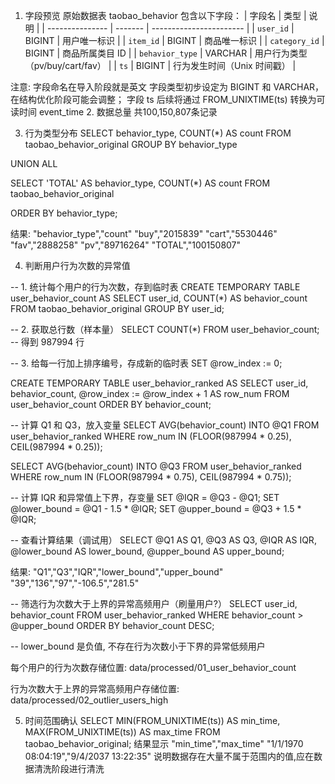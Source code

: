 1. 字段预览
原始数据表 taobao_behavior 包含以下字段：
| 字段名             | 类型      | 说明                      |
| --------------- | ------- | ----------------------- |
| `user_id`       | BIGINT  | 用户唯一标识                  |
| `item_id`       | BIGINT  | 商品唯一标识                  |
| `category_id`   | BIGINT  | 商品所属类目 ID               |
| `behavior_type` | VARCHAR | 用户行为类型（pv/buy/cart/fav） |
| `ts`            | BIGINT  | 行为发生时间（Unix 时间戳）        |

注意:
字段命名在导入阶段就是英文
字段类型初步设定为 BIGINT 和 VARCHAR，在结构优化阶段可能会调整；
字段 ts 后续将通过 FROM_UNIXTIME(ts) 转换为可读时间 event_time
2. 数据总量
共100,150,807条记录

3. 行为类型分布
SELECT behavior_type, COUNT(*) AS count
FROM taobao_behavior_original
GROUP BY behavior_type

UNION ALL

SELECT 'TOTAL' AS behavior_type, COUNT(*) AS count
FROM taobao_behavior_original

ORDER BY behavior_type;

结果:
"behavior_type","count"
"buy","2015839"
"cart","5530446"
"fav","2888258"
"pv","89716264"
"TOTAL","100150807"

4. 判断用户行为次数的异常值

-- 1. 统计每个用户的行为次数，存到临时表
CREATE TEMPORARY TABLE user_behavior_count AS 
SELECT user_id, COUNT(*) AS behavior_count
FROM taobao_behavior_original
GROUP BY user_id;

-- 2. 获取总行数（样本量）
SELECT COUNT(*) FROM user_behavior_count;
-- 得到 987994 行

-- 3. 给每一行加上排序编号，存成新的临时表
SET @row_index := 0;

CREATE TEMPORARY TABLE user_behavior_ranked AS
SELECT 
    user_id,
    behavior_count,
    @row_index := @row_index + 1 AS row_num
FROM user_behavior_count
ORDER BY behavior_count;

-- 计算 Q1 和 Q3，放入变量
SELECT 
  AVG(behavior_count) INTO @Q1
FROM user_behavior_ranked
WHERE row_num IN (FLOOR(987994 * 0.25), CEIL(987994 * 0.25));

SELECT 
  AVG(behavior_count) INTO @Q3
FROM user_behavior_ranked
WHERE row_num IN (FLOOR(987994 * 0.75), CEIL(987994 * 0.75));

-- 计算 IQR 和异常值上下界，存变量
SET @IQR = @Q3 - @Q1;
SET @lower_bound = @Q1 - 1.5 * @IQR;
SET @upper_bound = @Q3 + 1.5 * @IQR;

-- 查看计算结果（调试用）
SELECT @Q1 AS Q1, @Q3 AS Q3, @IQR AS IQR, @lower_bound AS lower_bound, @upper_bound AS upper_bound;

结果:
"Q1","Q3","IQR","lower_bound","upper_bound"
"39","136","97","-106.5","281.5"

-- 筛选行为次数大于上界的异常高频用户（刷量用户?）
SELECT user_id, behavior_count
FROM user_behavior_ranked
WHERE behavior_count > @upper_bound
ORDER BY behavior_count DESC;

-- lower_bound 是负值, 不存在行为次数小于下界的异常低频用户


每个用户的行为次数存储位置:
data/processed/01_user_behavior_count

行为次数大于上界的异常高频用户存储位置:
data/processed/02_outlier_users_high


5. 时间范围确认
SELECT 
    MIN(FROM_UNIXTIME(ts)) AS min_time,
    MAX(FROM_UNIXTIME(ts)) AS max_time
FROM taobao_behavior_original;
结果显示
"min_time","max_time"
"1/1/1970 08:04:19","9/4/2037 13:22:35"
说明数据存在大量不属于范围内的值,应在数据清洗阶段进行清洗